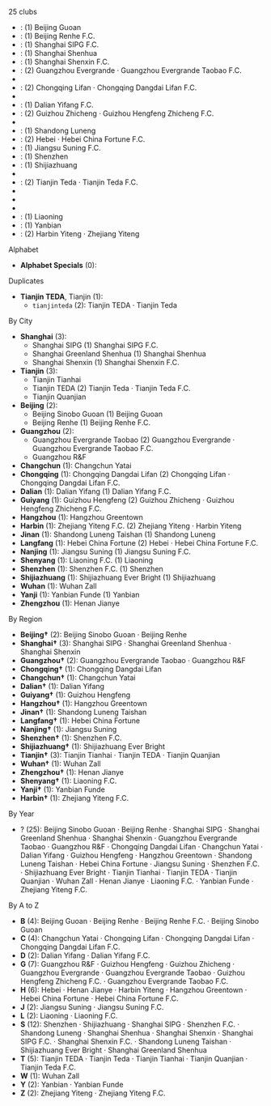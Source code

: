 25 clubs

-  : (1) Beijing Guoan
-  : (1) Beijing Renhe F.C.
-  : (1) Shanghai SIPG F.C.
-  : (1) Shanghai Shenhua
-  : (1) Shanghai Shenxin F.C.
-  : (2) Guangzhou Evergrande · Guangzhou Evergrande Taobao F.C.
- 
-  : (2) Chongqing Lifan · Chongqing Dangdai Lifan F.C.
- 
-  : (1) Dalian Yifang F.C.
-  : (2) Guizhou Zhicheng · Guizhou Hengfeng Zhicheng F.C.
- 
-  : (1) Shandong Luneng
-  : (2) Hebei · Hebei China Fortune F.C.
-  : (1) Jiangsu Suning F.C.
-  : (1) Shenzhen
-  : (1) Shijiazhuang
- 
-  : (2) Tianjin Teda · Tianjin Teda F.C.
- 
- 
- 
-  : (1) Liaoning
-  : (1) Yanbian
-  : (2) Harbin Yiteng · Zhejiang Yiteng




Alphabet

- **Alphabet Specials** (0): 




Duplicates

- **Tianjin TEDA**, Tianjin (1):
  - `tianjinteda` (2): Tianjin TEDA · Tianjin Teda




By City

- **Shanghai** (3): 
  - Shanghai SIPG  (1) Shanghai SIPG F.C.
  - Shanghai Greenland Shenhua  (1) Shanghai Shenhua
  - Shanghai Shenxin  (1) Shanghai Shenxin F.C.
- **Tianjin** (3): 
  - Tianjin Tianhai 
  - Tianjin TEDA  (2) Tianjin Teda · Tianjin Teda F.C.
  - Tianjin Quanjian 
- **Beijing** (2): 
  - Beijing Sinobo Guoan  (1) Beijing Guoan
  - Beijing Renhe  (1) Beijing Renhe F.C.
- **Guangzhou** (2): 
  - Guangzhou Evergrande Taobao  (2) Guangzhou Evergrande · Guangzhou Evergrande Taobao F.C.
  - Guangzhou R&F 
- **Changchun** (1): Changchun Yatai 
- **Chongqing** (1): Chongqing Dangdai Lifan  (2) Chongqing Lifan · Chongqing Dangdai Lifan F.C.
- **Dalian** (1): Dalian Yifang  (1) Dalian Yifang F.C.
- **Guiyang** (1): Guizhou Hengfeng  (2) Guizhou Zhicheng · Guizhou Hengfeng Zhicheng F.C.
- **Hangzhou** (1): Hangzhou Greentown 
- **Harbin** (1): Zhejiang Yiteng F.C.  (2) Zhejiang Yiteng · Harbin Yiteng
- **Jinan** (1): Shandong Luneng Taishan  (1) Shandong Luneng
- **Langfang** (1): Hebei China Fortune  (2) Hebei · Hebei China Fortune F.C.
- **Nanjing** (1): Jiangsu Suning  (1) Jiangsu Suning F.C.
- **Shenyang** (1): Liaoning F.C.  (1) Liaoning
- **Shenzhen** (1): Shenzhen F.C.  (1) Shenzhen
- **Shijiazhuang** (1): Shijiazhuang Ever Bright  (1) Shijiazhuang
- **Wuhan** (1): Wuhan Zall 
- **Yanji** (1): Yanbian Funde  (1) Yanbian
- **Zhengzhou** (1): Henan Jianye 




By Region

- **Beijing†** (2):   Beijing Sinobo Guoan · Beijing Renhe
- **Shanghai†** (3):   Shanghai SIPG · Shanghai Greenland Shenhua · Shanghai Shenxin
- **Guangzhou†** (2):   Guangzhou Evergrande Taobao · Guangzhou R&F
- **Chongqing†** (1):   Chongqing Dangdai Lifan
- **Changchun†** (1):   Changchun Yatai
- **Dalian†** (1):   Dalian Yifang
- **Guiyang†** (1):   Guizhou Hengfeng
- **Hangzhou†** (1):   Hangzhou Greentown
- **Jinan†** (1):   Shandong Luneng Taishan
- **Langfang†** (1):   Hebei China Fortune
- **Nanjing†** (1):   Jiangsu Suning
- **Shenzhen†** (1):   Shenzhen F.C.
- **Shijiazhuang†** (1):   Shijiazhuang Ever Bright
- **Tianjin†** (3):   Tianjin Tianhai · Tianjin TEDA · Tianjin Quanjian
- **Wuhan†** (1):   Wuhan Zall
- **Zhengzhou†** (1):   Henan Jianye
- **Shenyang†** (1):   Liaoning F.C.
- **Yanji†** (1):   Yanbian Funde
- **Harbin†** (1):   Zhejiang Yiteng F.C.




By Year

- ? (25):   Beijing Sinobo Guoan · Beijing Renhe · Shanghai SIPG · Shanghai Greenland Shenhua · Shanghai Shenxin · Guangzhou Evergrande Taobao · Guangzhou R&F · Chongqing Dangdai Lifan · Changchun Yatai · Dalian Yifang · Guizhou Hengfeng · Hangzhou Greentown · Shandong Luneng Taishan · Hebei China Fortune · Jiangsu Suning · Shenzhen F.C. · Shijiazhuang Ever Bright · Tianjin Tianhai · Tianjin TEDA · Tianjin Quanjian · Wuhan Zall · Henan Jianye · Liaoning F.C. · Yanbian Funde · Zhejiang Yiteng F.C.






By A to Z

- **B** (4): Beijing Guoan · Beijing Renhe · Beijing Renhe F.C. · Beijing Sinobo Guoan
- **C** (4): Changchun Yatai · Chongqing Lifan · Chongqing Dangdai Lifan · Chongqing Dangdai Lifan F.C.
- **D** (2): Dalian Yifang · Dalian Yifang F.C.
- **G** (7): Guangzhou R&F · Guizhou Hengfeng · Guizhou Zhicheng · Guangzhou Evergrande · Guangzhou Evergrande Taobao · Guizhou Hengfeng Zhicheng F.C. · Guangzhou Evergrande Taobao F.C.
- **H** (6): Hebei · Henan Jianye · Harbin Yiteng · Hangzhou Greentown · Hebei China Fortune · Hebei China Fortune F.C.
- **J** (2): Jiangsu Suning · Jiangsu Suning F.C.
- **L** (2): Liaoning · Liaoning F.C.
- **S** (12): Shenzhen · Shijiazhuang · Shanghai SIPG · Shenzhen F.C. · Shandong Luneng · Shanghai Shenhua · Shanghai Shenxin · Shanghai SIPG F.C. · Shanghai Shenxin F.C. · Shandong Luneng Taishan · Shijiazhuang Ever Bright · Shanghai Greenland Shenhua
- **T** (5): Tianjin TEDA · Tianjin Teda · Tianjin Tianhai · Tianjin Quanjian · Tianjin Teda F.C.
- **W** (1): Wuhan Zall
- **Y** (2): Yanbian · Yanbian Funde
- **Z** (2): Zhejiang Yiteng · Zhejiang Yiteng F.C.




